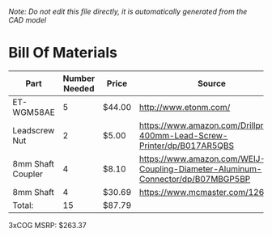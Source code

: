 ###### Note: Do not edit this file directly, it is automatically generated from the CAD model 
# Bill Of Materials 
 |Part|Number Needed|Price|Source| 
 |----|----------|-----|-----|
|ET-WGM58AE|5|$44.00|http://www.etonm.com/|
|Leadscrew Nut|2|$5.00|https://www.amazon.com/Drillpro-400mm-Lead-Screw-Printer/dp/B017AR5QBS|
|8mm Shaft Coupler|4|$8.10|https://www.amazon.com/WEIJ-Coupling-Diameter-Aluminum-Connector/dp/B07MBGP5BP|
|8mm Shaft|4|$30.69|https://www.mcmaster.com/1265k64|
|Total: |15|$87.79| |

 3xCOG MSRP: $263.37